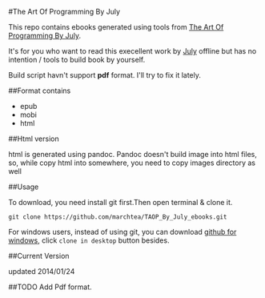 #The Art Of Programming By July 

This repo contains ebooks generated using tools from [The Art Of Programming By July](https://github.com/julycoding/The-Art-Of-Programming-By-July).

It's for you who want to read this execellent work by [July](https://github.com/julycoding) offline but has no intention / tools to build book by yourself.

Build script havn't support **pdf** format. I'll try to fix it lately.

##Format contains

*	epub
*	mobi
*	html

##Html version

html is generated using pandoc. Pandoc doesn't build image into html files, so, while copy html into somewhere, you need to copy images directory as well

##Usage

To download, you need install git first.Then open terminal & clone it.

`git clone https://github.com/marchtea/TAOP_By_July_ebooks.git`

For windows users, instead of using git, you can download [github for windows](http://windows.github.com/), click `clone in desktop` button besides.

##Current Version

updated 2014/01/24

##TODO
Add Pdf format.